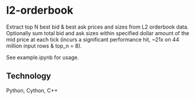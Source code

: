 # l2-orderbook

Extract top N best bid & best ask prices and sizes from L2 orderbook data. 
Optionally sum total bid and ask sizes within specified dollar amount of the mid price at each tick (incurs a significant performance hit, ~21x on 44 million input rows & top_n = 8). 

See example.ipynb for usage.

## Technology

Python, Cython, C++
